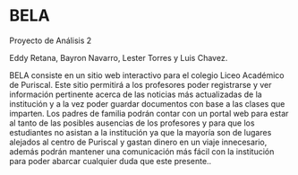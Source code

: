# BELA
Proyecto de Análisis 2

Eddy Retana, 
Bayron Navarro,
Lester Torres y
Luis Chavez.

BELA consiste en un sitio web interactivo para el colegio Liceo Académico de Puriscal. Este sitio permitirá a los profesores poder registrarse y ver información pertinente acerca de las noticias más actualizadas de la institución y a la vez poder guardar documentos con base a las clases que imparten. Los padres de familia podrán contar con un portal web para estar al tanto de las posibles ausencias de los profesores y para que los estudiantes no asistan a la institución ya que la mayoría son de lugares alejados al centro de Puriscal y gastan dinero en un viaje innecesario, además podrán mantener una comunicación más fácil con la institución para poder abarcar cualquier duda que este presente..
